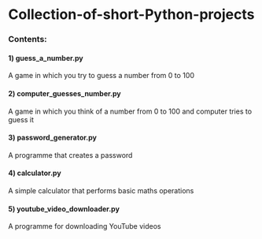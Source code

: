 # Collection-of-short-Python-projects

### Contents:
#### 1) guess_a_number.py
A game in which you try to guess a number from 0 to 100
#### 2) computer_guesses_number.py
A game in which you think of a number from 0 to 100 and computer tries to guess it
#### 3) password_generator.py
A programme that creates a password
#### 4) calculator.py
A simple calculator that performs basic maths operations
#### 5) youtube_video_downloader.py
A programme for downloading YouTube videos 
